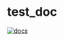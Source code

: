 # test_doc

[![docs](https://img.shields.io/badge/docs-dev-blue.svg)](https://artememelin.github.io/doc_test/dev/)
